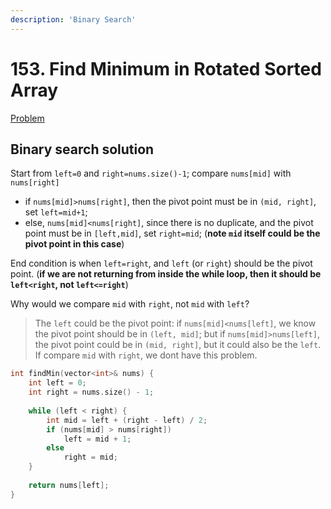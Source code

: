 ```yaml
---
description: 'Binary Search'
---
```


# 153. Find Minimum in Rotated Sorted Array

[Problem](https://leetcode.com/problems/find-minimum-in-rotated-sorted-array/)

## Binary search solution

Start from `left=0` and `right=nums.size()-1`; compare `nums[mid]` with `nums[right]`
- if `nums[mid]>nums[right]`, then the pivot point must be in `(mid, right]`, set `left=mid+1`;
- else, `nums[mid]<nums[right]`, since there is no duplicate, and the pivot point must be in `[left,mid]`, set `right=mid`; (**note `mid` itself could be the pivot point in this case**)

End condition is when `left=right`, and `left` (or `right`) should be the pivot point. (**if we are not returning from inside the while loop, then it should be `left<right`, not `left<=right`**)

Why would we compare `mid` with `right`, not `mid` with `left`?
> The `left` could be the pivot point: if `nums[mid]<nums[left]`, we know the pivot point should be in `(left, mid]`; but if `nums[mid]>nums[left]`, the pivot point could be in `(mid, right]`, but it could also be the `left`. If compare `mid` with `right`, we dont have this problem.

```cpp
int findMin(vector<int>& nums) {
    int left = 0;
    int right = nums.size() - 1;
    
    while (left < right) {
        int mid = left + (right - left) / 2;
        if (nums[mid] > nums[right])
            left = mid + 1;
        else
            right = mid;
    }
    
    return nums[left];
}
```
